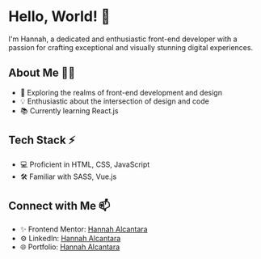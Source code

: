 # Hello, World! 👋

I'm Hannah, a dedicated and enthusiastic front-end developer with a passion for crafting exceptional and visually stunning digital experiences.

## About Me 👩‍💻

- 🚀 Exploring the realms of front-end development and design
- 💡 Enthusiastic about the intersection of design and code
- 📚 Currently learning React.js

## Tech Stack ⚡

- 💻 Proficient in HTML, CSS, JavaScript
- 🛠️ Familiar with SASS, Vue.js

<!--
## Projects 🚀

Here are some projects I'm proud of:

1. [Ocean Construction](https://oceangroupca.com/) - a live website with HTML, CSS, MaterializeCSS & JS.
2. [Notification Page](link-to-project-2) - Brief description.
3. [Project Name 3](link-to-project-3) - Brief description.
-->

## Connect with Me 📫

- ✨ Frontend Mentor: [Hannah Alcantara](https://www.frontendmentor.io/profile/hannah-alcantara)
- ⚙️ LinkedIn: [Hannah Alcantara](https://www.linkedin.com/in/hannah-alcantara)
- 🌐 Portfolio: [Hannah Alcantara](https://hannah-alcantara.github.io/personal-portfolio/)
<!-- - 📫 Gmail: hannah.alcantara14@gmail.com-->
